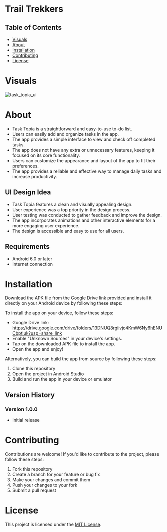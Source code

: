 # Trail Trekkers

## Table of Contents

- [Visuals](#visuals)
- [About](#about)
- [Installation](#installation)
- [Contributing](#contributing)
- [License](#license)


# Visuals
![task_topia_ui](https://github.com/anandanmukh/flutter_projects/assets/67072228/861ed7a1-c0fb-4c12-b9a0-bba5f9df4b5f)


# About

- Task Topia is a straightforward and easy-to-use to-do list.
- Users can easily add and organize tasks in the app.
- The app provides a simple interface to view and check off completed tasks.
- The app does not have any extra or unnecessary features, keeping it focused on its core functionality.
- Users can customize the appearance and layout of the app to fit their preferences.
- The app provides a reliable and effective way to manage daily tasks and increase productivity.

## UI Design Idea
- Task Topia features a clean and visually appealing design.
- User experience was a top priority in the design process.
- User testing was conducted to gather feedback and improve the design.
- The app incorporates animations and other interactive elements for a more engaging user experience.
- The design is accessible and easy to use for all users.

## Requirements

- Android 6.0 or later
- Internet connection

# Installation

Download the APK file from the Google Drive link provided and install it directly on your Android device by following these steps:

To install the app on your device, follow these steps:

- Google Drive link: https://drive.google.com/drive/folders/13DNUQ8rgiivjc4KmW6Ny6hENUCbptluk?usp=share_link
- Enable "Unknown Sources" in your device's settings.
- Tap on the downloaded APK file to install the app.
- Open the app and enjoy!

Alternatively, you can build the app from source by following these steps:
1. Clone this repository
2. Open the project in Android Studio
3. Build and run the app in your device or emulator


## Version History

### Version 1.0.0

- Initial release


# Contributing

Contributions are welcome! If you'd like to contribute to the project, please follow these steps:

1. Fork this repository
2. Create a branch for your feature or bug fix
3. Make your changes and commit them
4. Push your changes to your fork
5. Submit a pull request

# License

This project is licensed under the [MIT License](/LICENSE).
